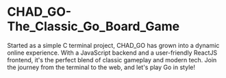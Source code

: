 # CHAD_GO-The_Classic_Go_Board_Game
Started as a simple C terminal project, CHAD_GO has grown into a dynamic online experience. With a JavaScript backend and a user-friendly ReactJS frontend, it's the perfect blend of classic gameplay and modern tech. Join the journey from the terminal to the web, and let's play Go in style!
